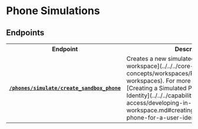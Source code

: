 # Phone Simulations

</table>

## Endpoints

<table>
<tr><th width="25%">Endpoint</th><th>Description</th></tr>

<tr><td><a href="./create_sandbox_phone.md"><strong><code>/phones/simulate/create_sandbox_phone</code></strong></a></td>

<td>Creates a new simulated phone in a [sandbox workspace](../../../core-concepts/workspaces/README.md#sandbox-workspaces). For more information, see [Creating a Simulated Phone for a User Identity](../../../capability-guides/mobile-access/developing-in-a-sandbox-workspace.md#creating-a-simulated-phone-for-a-user-identity).</td></tr>

</table>
